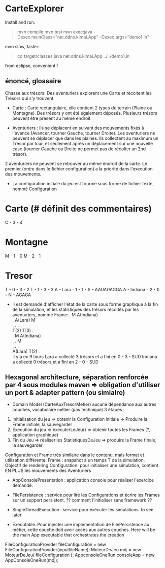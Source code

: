 # CarteExplorer

Install and run:
> mvn compile
> mvn test
> mvn exec:java -Dexec.mainClass="net.ddns.kimai.App" -Dexec.args="demo1.in"

mvn  slow, faster:
> cd target/classes
> java net.ddns.kimai.App ../../demo1.in

from eclipse, convenient !

## énoncé, glossaire

Chasse aux trésors: Des aventuriers explorent une Carte et récoltent les Trésors qui s'y trouvent.
 
- Carte : Carte rectangulaire, elle contient 2 types de terrain (Plaine ou Montagne). Des trésors y ont été également déposés. Plusieurs trésors peuvent être présent au même endroit.
 
- Aventuriers : Ils se déplacent en suivant des mouvements fixés à l'avance (Avancer, tourner Gauche, tourner Droite).
Les aventuriers ne peuvent se déplacer que dans les plaines. Ils collectent au maximum un Trésor par tour, et seulement après un déplacement sur une nouvelle case (tourner Gauche ou Droite ne permet pas de récolter un 2nd trésor).

2 aventuriers ne peuvent se retrouver au même endroit de la carte. Le premier (ordre dans le fichier configuration) a la priorité dans l'execution des mouvements.

- La configuration initiale du jeu est fournie sous forme de fichier texte, nommé Configuration
# Carte (# définit des commentaires)
C - 3 - 4
# Montagne
M - 1 - 0
M - 2 - 1
# Tresor
T - 0 - 3 - 2
T - 1 - 3 - 3
A - Lara - 1 - 1 - S - AADADAGGA
A - Indiana - 2 - 0 - N - AGAGA

- Il est demandé d'afficher l'état de la carte sous forme graphique à la fin de la simulation, et les statistiques des trésors récoltés par les aventuriers, nommé Frame:
.           M           A(Indiana)  
.           A(Lara)     M           
.           .           .           
T(2)        T(3)        .           
.           M           A(Indiana)  
.           .           M           
.           .           .           
A(Lara)     T(2)        .           
Il y a eu 9 tours 
Lara a collecté 3 trésors et a fini en 0 - 3 - SUD
Indiana a collecté 0 trésors et a fini en 2 - 0 - SUD


## Hexagonal architecture, séparation renforcée par 4 sous modules maven => obligation d'utiliser un port & adapter pattern (ou simialre)

- Domain Model (CarteAuxTresorMetier) aucune dépendance aux autres couches, vocabulaire métier (pas technique)
3 étapes :
1. Initialisation du jeu
	=> obtenir la Configuration initiale
	=> Produire la Frame initiale, la sauvegarder
2. Execution du jeu
         => executerLeJeu()
	 => obtenir toutes les Frames (?, application graphique)
3. Fin du Jeu
	=> réaliser les StatistiquesDeJeu
	=> produire la Frame finale, la sauvegarder

Configuration et Frame très similaire dans le contenu, mais format et utilisation différente.
Frame : snapshot à un temps T de la simulation. Objectif de rendering
Configuration: pour initialiser une simulation, contient EN PLUS les mouvements des Aventuriers


- AppConsolePresentation : application console pour réaliser l'exercice demandé.


- FilePersistence : service pour lire les Configurations et écrire les Frames sur un support persistent.
 ?? comment l'initialiser sans framework ??


- SingleThreadExecution : service pour éxécuter les simulations.
to see later

- Executable. Pour injecter une implémentation de FilePersistence  au métier, cette couche doit avoir accès aux autres couches.
Here will be the main App executable that orchestrates the creation

FileConfigurationProvider fileConfiguration = new FileConfigurationProvider(inputfileName);
MoteurDeJeu mdj = new MoteurDeJeu( fileConfiguration );
AppconsoleOneRun consoleApp = new AppConsoleOneRun(mdj);


